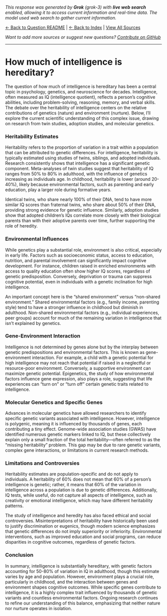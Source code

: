 <!-- 
Generated by: grok
Model: grok-3
Prompt type: default
Tools enabled: True
Generated at: 2025-06-29T17:00:24.371174
-->

*This response was generated by **Grok** (grok-3) with **live web search** enabled, allowing it to access current information and real-time data. The model used web search to gather current information.*

[← Back to Question README](README.md) | [← Back to Index](../README.md) | [View All Sources](../allsources.md)

*Want to add more sources or suggest new questions? [Contribute on GitHub](https://github.com/justinwest/SuggestedSources)*

---

# How much of intelligence is hereditary?

The question of how much of intelligence is hereditary has been a central topic in psychology, genetics, and neuroscience for decades. Intelligence, often measured as IQ (intelligence quotient), reflects a person’s cognitive abilities, including problem-solving, reasoning, memory, and verbal skills. The debate over the heritability of intelligence centers on the relative contributions of genetics (nature) and environment (nurture). Below, I’ll explore the current scientific understanding of this complex issue, drawing on research from twin studies, adoption studies, and molecular genetics.

### Heritability Estimates
Heritability refers to the proportion of variation in a trait within a population that can be attributed to genetic differences. For intelligence, heritability is typically estimated using studies of twins, siblings, and adopted individuals. Research consistently shows that intelligence has a significant genetic component. Meta-analyses of twin studies suggest that heritability of IQ ranges from 50% to 80% in adulthood, with the influence of genetics increasing as individuals age. In childhood, heritability is lower (around 20-40%), likely because environmental factors, such as parenting and early education, play a larger role during formative years.

Identical twins, who share nearly 100% of their DNA, tend to have more similar IQ scores than fraternal twins, who share about 50% of their DNA, providing strong evidence for genetic influence. Similarly, adoption studies show that adopted children’s IQs correlate more closely with their biological parents than with their adoptive parents over time, further supporting the role of heredity.

### Environmental Influences
While genetics play a substantial role, environment is also critical, especially in early life. Factors such as socioeconomic status, access to education, nutrition, and parental involvement can significantly impact cognitive development. For instance, children raised in enriched environments with access to quality education often show higher IQ scores, regardless of genetic predisposition. Conversely, deprivation or trauma can suppress cognitive potential, even in individuals with a genetic inclination for high intelligence.

An important concept here is the “shared environment” versus “non-shared environment.” Shared environmental factors (e.g., family income, parenting style) tend to have a stronger influence in childhood but diminish in adulthood. Non-shared environmental factors (e.g., individual experiences, peer groups) account for much of the remaining variation in intelligence that isn’t explained by genetics.

### Gene-Environment Interaction
Intelligence is not determined by genes alone but by the interplay between genetic predispositions and environmental factors. This is known as gene-environment interaction. For example, a child with a genetic potential for high intelligence may not reach that potential if raised in a neglectful or resource-poor environment. Conversely, a supportive environment can maximize genetic potential. Epigenetics, the study of how environmental factors influence gene expression, also plays a role, suggesting that life experiences can “turn on” or “turn off” certain genetic traits related to intelligence.

### Molecular Genetics and Specific Genes
Advances in molecular genetics have allowed researchers to identify specific genetic variants associated with intelligence. However, intelligence is polygenic, meaning it is influenced by thousands of genes, each contributing a tiny effect. Genome-wide association studies (GWAS) have identified numerous genetic markers linked to IQ, but these collectively explain only a small fraction of the total heritability—often referred to as the “missing heritability” problem. This gap may be due to rare genetic variants, complex gene interactions, or limitations in current research methods.

### Limitations and Controversies
Heritability estimates are population-specific and do not apply to individuals. A heritability of 60% does not mean that 60% of a person’s intelligence is genetic; rather, it means that 60% of the variation in intelligence across a population is due to genetic differences. Additionally, IQ tests, while useful, do not capture all aspects of intelligence, such as creativity or emotional intelligence, which may have different heritability patterns.

The study of intelligence and heredity has also faced ethical and social controversies. Misinterpretations of heritability have historically been used to justify discrimination or eugenics, though modern science emphasizes that genetic differences do not imply superiority or inferiority. Environmental interventions, such as improved education and social programs, can reduce disparities in cognitive outcomes, regardless of genetic factors.

### Conclusion
In summary, intelligence is substantially hereditary, with genetic factors accounting for 50-80% of variation in IQ in adulthood, though this estimate varies by age and population. However, environment plays a crucial role, particularly in childhood, and the interaction between genes and environment shapes cognitive outcomes. While specific genes contribute to intelligence, it is a highly complex trait influenced by thousands of genetic variants and countless environmental factors. Ongoing research continues to refine our understanding of this balance, emphasizing that neither nature nor nurture operates in isolation.